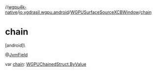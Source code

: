 //[wgpu4k-native](../../../index.md)/[io.ygdrasil.wgpu.android](../index.md)/[WGPUSurfaceSourceXCBWindow](index.md)/[chain](chain.md)

# chain

[android]\

@[JvmField](https://kotlinlang.org/api/core/kotlin-stdlib/kotlin.jvm/-jvm-field/index.html)

var [chain](chain.md): [WGPUChainedStruct.ByValue](../-w-g-p-u-chained-struct/-by-value/index.md)